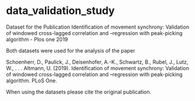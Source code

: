 # data_validation_study
Dataset for the Publication Identification of movement synchrony: Validation of windowed cross-lagged correlation and –regression with peak-picking algorithm - Plos one 2019

Both datasets were used for the analysis of the paper 

Schoenherr, D., Paulick, J., Deisenhofer, A.-K., Schwartz, B., Rubel, J., Lutz, W., . . . Altmann, U. (2019). 
Identification of movement synchrony: Validation of windowed cross-lagged correlation and –regression with 
peak-picking algorithm. PLoS One. 

When using the datasets please cite the original publication.
